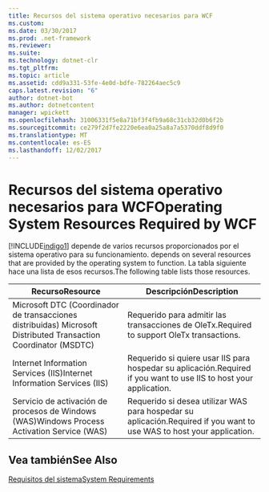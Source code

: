 ```yaml
---
title: Recursos del sistema operativo necesarios para WCF
ms.custom: 
ms.date: 03/30/2017
ms.prod: .net-framework
ms.reviewer: 
ms.suite: 
ms.technology: dotnet-clr
ms.tgt_pltfrm: 
ms.topic: article
ms.assetid: cdd9a331-53fe-4e0d-bdfe-782264aec5c9
caps.latest.revision: "6"
author: dotnet-bot
ms.author: dotnetcontent
manager: wpickett
ms.openlocfilehash: 31006331f5e8a71bf3f4fb9a68c31cb32d0b6f2b
ms.sourcegitcommit: ce279f2d7fe2220e6ea0a25a8a7a5370ddf8d9f0
ms.translationtype: MT
ms.contentlocale: es-ES
ms.lasthandoff: 12/02/2017
---
```

# <a name="operating-system-resources-required-by-wcf"></a><span data-ttu-id="416af-102">Recursos del sistema operativo necesarios para WCF</span><span class="sxs-lookup"><span data-stu-id="416af-102">Operating System Resources Required by WCF</span></span>
[!INCLUDE[indigo1](../../../includes/indigo1-md.md)]<span data-ttu-id="416af-103"> depende de varios recursos proporcionados por el sistema operativo para su funcionamiento.</span><span class="sxs-lookup"><span data-stu-id="416af-103"> depends on several resources that are provided by the operating system to function.</span></span> <span data-ttu-id="416af-104">La tabla siguiente hace una lista de esos recursos.</span><span class="sxs-lookup"><span data-stu-id="416af-104">The following table lists those resources.</span></span>  
  
|<span data-ttu-id="416af-105">Recurso</span><span class="sxs-lookup"><span data-stu-id="416af-105">Resource</span></span>|<span data-ttu-id="416af-106">Descripción</span><span class="sxs-lookup"><span data-stu-id="416af-106">Description</span></span>|  
|--------------|-----------------|  
|<span data-ttu-id="416af-107">Microsoft DTC (Coordinador de transacciones distribuidas) </span><span class="sxs-lookup"><span data-stu-id="416af-107">Microsoft Distributed Transaction Coordinator (MSDTC)</span></span>|<span data-ttu-id="416af-108">Requerido para admitir las transacciones de OleTx.</span><span class="sxs-lookup"><span data-stu-id="416af-108">Required to support OleTx transactions.</span></span>|  
|<span data-ttu-id="416af-109">Internet Information Services (IIS)</span><span class="sxs-lookup"><span data-stu-id="416af-109">Internet Information Services (IIS)</span></span>|<span data-ttu-id="416af-110">Requerido si quiere usar IIS para hospedar su aplicación.</span><span class="sxs-lookup"><span data-stu-id="416af-110">Required if you want to use IIS to host your application.</span></span>|  
|<span data-ttu-id="416af-111">Servicio de activación de procesos de Windows (WAS)</span><span class="sxs-lookup"><span data-stu-id="416af-111">Windows Process Activation Service (WAS)</span></span>|<span data-ttu-id="416af-112">Requerido si desea utilizar WAS para hospedar su aplicación.</span><span class="sxs-lookup"><span data-stu-id="416af-112">Required if you want to use WAS to host your application.</span></span>|  
  
## <a name="see-also"></a><span data-ttu-id="416af-113">Vea también</span><span class="sxs-lookup"><span data-stu-id="416af-113">See Also</span></span>  
 [<span data-ttu-id="416af-114">Requisitos del sistema</span><span class="sxs-lookup"><span data-stu-id="416af-114">System Requirements</span></span>](../../../docs/framework/wcf/wcf-system-requirements.md)
